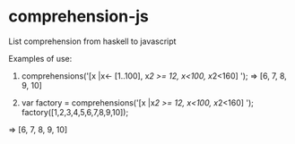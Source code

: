 # comprehension-js
List comprehension from haskell to javascript


Examples of use:

1) comprehensions('[x |x<- [1..100], x*2 >= 12, x<100, x*2<160]  ');
=> [6, 7, 8, 9, 10]

2) var factory = comprehensions('[x |x*2 >= 12, x<100, x*2<160]  ');
   factory([1,2,3,4,5,6,7,8,9,10]);

=> [6, 7, 8, 9, 10]